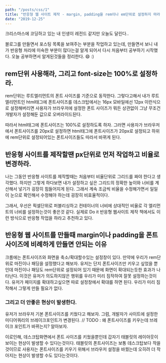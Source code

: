```yaml
---
path: "/posts/css/1"
title: "반응형 웹 사이트 제작 - margin, padding을 rem이나 em단위로 설정하지 마라!"
date: "2019-12-25"
---
```


크리스마스에 코딩하고 있는 내 인생이 레전드 같지만 오늘도 달린다..

블로그를 만들면서 포스팅 목록을 보여주는 부분을 작업하고 있는데, 만들면서 보니 내가 반응형 처리에 미숙한 부분이 많다는걸 알게 되어서 다시 처음부터 공부하기 시작했다.
오늘 공부하면서 알게된것들을 정리한다. :smile: :)

## rem단위 사용해라, 그리고 font-size는 100%로 설정하라.

rem단위는 루트엘리먼트의 폰트 사이즈를 기준으로 동작한다. 그렇다고해서 내가 루트엘리먼트인 html태그에 폰트사이즈를 데스크탑에서는 16px 모바일에선 12px 이런식으로 설정해버리면
사용자가 브라우저에 설정한 폰트 사이즈가 뭐든 상관없이 그냥 무조건 개발자가 설정해둔 값으로 오버라이드된다.

따라서 html태그에 폰트사이즈는 100%로 설정하도록 하자.
그러면 사용자가 브라우저에서 폰트사이즈를 20px로 설정하면 html태그에 폰트사이즈가 20px로 설정되고 하위에 rem단위로 설정되어있는 폰트사이즈들도 따라서 바뀌게 된다.

## 반응형 사이트를 제작할땐 px단위로 먼저 작업하고 비율로 변경하라.

나는 그동안 반응형 사이트를 제작할때는 처음부터 비율단위로 그리드를 짜야 한다고 생각했다. 하지만 그렇게 하다보면 내가 설정하고 싶은 그리드의 정확한 높이와 너비를
계산해서 넣기가 굉장히 힘들어지게 된다. 그래서 계속 조금씩 비율을 수정해가면서 일일이 눈으로 확인해서 수정해야 하는데 굉장히 비효율적이다.

그래서, 우선은 픽셀단위로 퍼블리싱하고 컨테이너의 너비에 상대적인 비율로 각 엘리먼트의 너비를 설정하는것이 좋은것 같다.
실제로 Do it 반응형 웹사이트 제작 책에서도 이런 방식으로 반응형 작업을 하라고 추천하고 있다.

## 반응형 웹 사이트를 만들때 margin이나 padding을 폰트사이즈에 비례하게 만들면 안되는 이유

크롬에는 폰트사이즈와 화면을 축소/확대할수있는 설정창이 있다. 만약에 우리가 rem단위로 마진이나 패딩을 설정했다고 해보자.
유저는 단지 폰트사이즈만 키우고 싶었을 뿐인데 마진이나 패딩도 rem단위로 설정되어 있기 때문에 화면이 확대되는듯한 효과가 나타난다.
이것은 유저가 의도하지않은 행위를 우리가 미리 짐작하여 잘못 설정하는것이다. 유저가 페이지를 확대하고싶으면 따로 설정창에서 확대를 하면 된다.
우리가 미리 짐작해서 그렇게 만들 필요가 없다.

### 그리고 더 안좋은 현상이 발생한다.

유저가 브라우저 기본 폰트사이즈를 키웠다고 해보자. 그럼, 개발자가 사이트에 설정한 미디어쿼리의 브레이크포인트가 변경된다.
// TODO : 왜 폰트사이즈를 키우는데 브레이크 포인트가 바뀌는지? 알아보자.

이로인해, 데스크탑화면에서 폰트 사이즈를 키웠을뿐인데 갑자기 태블릿의 레이아웃이 보이는 현상이 발생할 수 있다는것이다.
태블릿의 폰트사이즈는 보통 데스크탑보다 작을것이므로 사용자는 폰트사이즈를 키우기 위해서 브라우저 설정을 바꿨는데 오히려 더 작아지는 현상이 발생할 수도 있다는것이다.
